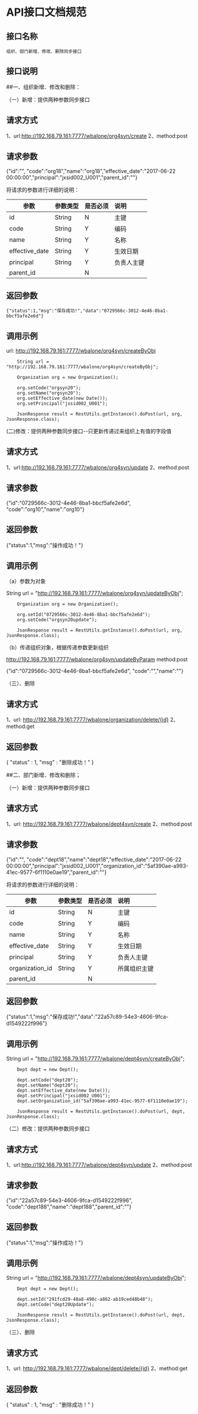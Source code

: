 # API接口文档规范

## 接口名称

```
组织、部门新增、修改、删除同步接口
```
## 接口说明



##一、组织新增、修改和删除：

（一）新增：提供两种参数同步接口

## 请求方式

1、url:http://192.168.79.161:7777/wbalone/org4syn/create
2、method:post

## 请求参数

{"id":"", "code":"org18","name":"org18","effective_date":"2017-06-22 00:00:00","principal":"jxsid002_U001","parent_id":""}

将请求的参数进行详细的说明：

| 参数  |参数类型|是否必须| 说明 |
| ---  | ----  | :---  | :--- |
| id   | String| N     | 主键 |
| code | String | Y    |编码 |
| name | String | Y    | 名称 |
|effective_date|String|Y|生效日期|
|principal|String|Y|负责人主键|
|parent_id|    | N |    |

## 返回参数

```
{"status":1,"msg":"保存成功!","data":"0729566c-3012-4e46-8ba1-bbcf5afe2e6d"}

```

## 调用示例

url: http://192.168.79.161:7777/wbalone/org4syn/createByObj


        String url = "http://192.168.79.161:7777/wbalone/org4syn/createByObj";

		Organization org = new Organization();

		org.setCode("orgsyn20");
		org.setName("orgsyn20");
		org.setEffective_date(new Date());
		org.setPrincipal("jxsid002_U001");

		JsonResponse result = RestUtils.getInstance().doPost(url, org, JsonResponse.class);

(二)修改：提供两种参数同步接口--只更新传递过来组织上有值的字段值

## 请求方式

1、url:http://192.168.79.161:7777/wbalone/org4syn/update
2、method:post

## 请求参数

{"id":"0729566c-3012-4e46-8ba1-bbcf5afe2e6d", "code":"org10","name":"org10"}

## 返回参数

{"status":1,"msg":"操作成功！"}

## 调用示例

（a）参数为对象

  String url = "http://192.168.79.161:7777/wbalone/org4syn/updateByObj";

		Organization org = new Organization();

		org.setId("0729566c-3012-4e46-8ba1-bbcf5afe2e6d");
		org.setCode("orgsyn20update");

		JsonResponse result = RestUtils.getInstance().doPost(url, org, JsonResponse.class);

（b）传递组织对象，根据传递参数更新组织

http://192.168.79.161:7777/wbalone/org4syn/updateByParam
method:post

{"id":"0729566c-3012-4e46-8ba1-bbcf5afe2e6d", "code":"","name":""}

（三）、删除

## 请求方式

1、url: http://192.168.79.161:7777/wbalone/organization/delete/{id}
2、method:get

## 返回参数

{
  "status" : 1,
  "msg" : "删除成功！"
}



##二、部门新增、修改和删除；

（一）新增：提供两种参数同步接口

## 请求方式

1、url: http://192.168.79.161:7777/wbalone/dept4syn/create
2、method:post

## 请求参数

{"id":"", "code":"dept18","name":"dept18","effective_date":"2017-06-22 00:00:00","principal":"jxsid002_U001","organization_id":"5af390ae-a993-41ec-9577-6f1110e0ae19","parent_id":""}

将请求的参数进行详细的说明：

| 参数  |参数类型|是否必须| 说明 |
| ---  | ----  | :---  | :--- |
| id   | String| N     | 主键 |
| code | String | Y    |编码 |
| name | String | Y    | 名称 |
|effective_date|String|Y|生效日期|
|principal|String|Y|负责人主键|
|organization_id|String|Y|所属组织主键|
|parent_id|    | N |    |

## 返回参数

{"status":1,"msg":"保存成功!","data":"22a57c89-54e3-4606-9fca-d1549222f996"}

## 调用示例

String url = "http://192.168.79.161:7777/wbalone/dept4syn/createByObj";

		Dept dept = new Dept();

		dept.setCode("dept20");
		dept.setName("dept20");
		dept.setEffective_date(new Date());
		dept.setPrincipal("jxsid002_U001");
		dept.setOrganization_id("5af390ae-a993-41ec-9577-6f1110e0ae19");

		JsonResponse result = RestUtils.getInstance().doPost(url, dept, JsonResponse.class);

（二）修改：提供两种参数同步接口

## 请求方式

1、url:http://192.168.79.161:7777/wbalone/dept4syn/update
2、method:post 

## 请求参数

{"id":"22a57c89-54e3-4606-9fca-d1549222f996", "code":"dept188","name":"dept188","parent_id":""}

## 返回参数

{"status":1,"msg":"操作成功！"}

## 调用示例

String url = "http://192.168.79.161:7777/wbalone/dept4syn/updateByObj";

		Dept dept = new Dept();

		dept.setId("291fcd29-48a8-498c-a862-ab19ced48b48");
		dept.setCode("dept20Update");

		JsonResponse result = RestUtils.getInstance().doPost(url, dept, JsonResponse.class);

（三）、删除


## 请求方式

1、url: http://192.168.79.161:7777/wbalone/dept/delete/{id}
2、method:get

## 返回参数

{
  "status" : 1,
  "msg" : "删除成功！"
}